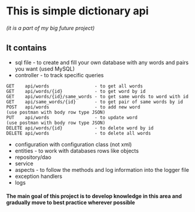 # This is simple dictionary api 
###### (it is a part of my big future project)

## It contains
- sql file - to create and fill your own database with any words and pairs you want (used MySQL)
- controller - to track specific queries
```
GET    api/words                 - to get all words
GET    api/words/{id}            - to get word by id
GET    api/words/{id}/same_words - to get same words to word with id 
GET    api/same_words/{id}       - to get pair of same words by id   
POST   api/words                 - to add new word                   (use postman with body row type JSON)
PUT    api/words                 - to update word                    (use postman with body row type JSON)
DELETE api/words/{id}            - to delete word by id
DELETE api/words                 - to delete all words
```
- configuration with configuration class (not xml)
- entities - to work with databases rows like objects
- repository/dao
- service
- aspects - to follow the methods and log information into the logger file
- exception handlers
- logs

#### The main goal of this project is to develop knowledge in this area and gradually move to best practice wherever possible

